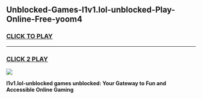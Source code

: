 
## Unblocked-Games-l1v1.lol-unblocked-Play-Online-Free-yoom4
<h3>
<a href="https://premium76.site?title=l1v1.lol-unblocked&ref=26A">CLICK TO PLAY</a></h3>
<hr>

<h3>
<a href="https://premium76.site?title=l1v1.lol-unblocked&ref=26A">CLICK 2 PLAY</a>
  
</h3>

<a href="https://premium76.site?title=l1v1.lol-unblocked&ref=26A"><img src="https://clearcache.store/games.png"></a>


**l1v1.lol-unblocked games unblocked: Your Gateway to Fun and Accessible Online Gaming**
